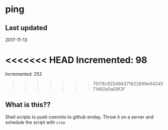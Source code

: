 # ping

## Last updated
2017-11-13

<<<<<<< HEAD
Incremented: 98
=======
Incremented: 252
>>>>>>> 75f78c925494371822899e9424571492e0a08f2f

## What is this?? 
Shell scripts to push commits to github errday. Throw it on a server and schedule the script with `cron`
